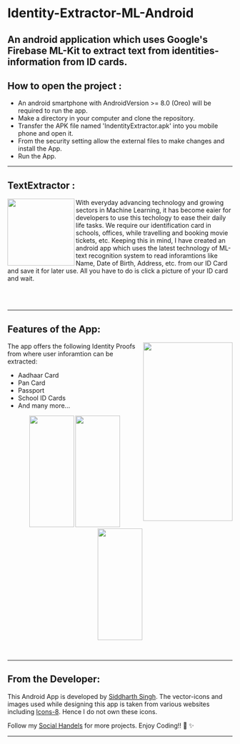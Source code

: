 # Identity-Extractor-ML-Android
An android application which uses Google's Firebase ML-Kit to extract text from identities-information from ID cards.
---

## How to open the project :

- An android smartphone with AndroidVersion >= 8.0 (Oreo) will be required to run the app.
- Make a directory in your computer and clone the repository.
- Transfer the APK file named 'IndentityExtractor.apk' into you mobile phone and open it.
- From the security setting allow the external files to make changes and install the App.
- Run the App.
---

## TextExtractor :

<img align="left" width="150" height="150" src="https://user-images.githubusercontent.com/72121163/130341664-2c2e8e78-5152-4b80-9ada-4415c5ebceed.png">
<p>With everyday advancing technology and growing sectors in Machine Learning, it has become eaier for developers to use this techology to ease their daily life tasks. We require our identification card in schools, offices, while travelling and booking movie tickets, etc.
Keeping this in mind, I have created an android app which uses the latest technology of ML-text recognition system to read inforamtions like Name, Date of Birth, Address, etc. from our ID Card and save it for later use. All you have to do is click a picture of your ID card and wait.</p>


<br></br>

---



## Features of the App:

<img align="right" width="200" height="400" src="https://user-images.githubusercontent.com/72121163/130345018-6398b407-261e-4c00-818c-7841a6a10b56.png">
The app offers the following Identity Proofs from where user inforamtion can be extracted:

  - Aadhaar Card
  - Pan Card
  - Passport
  - School ID Cards
  - And many more...

<p align="center">
  <img width="100" height="250" src="https://user-images.githubusercontent.com/72121163/130345419-54755a7f-b169-4ce1-b134-049c25c3ff7f.png">
  <img width="100" height="250" src="https://user-images.githubusercontent.com/72121163/130345463-271f3fa8-a237-40e2-85aa-09e182b163ae.png">
  <img width="100" height="250" src="https://user-images.githubusercontent.com/72121163/130345470-41a45a40-fc09-4760-bb74-724b9d5d5df3.png">
</p>
<br/>

---


## From the Developer:

This Android App is developed by <a href="https://github.com/SiddyDevelops">Siddharth Singh<a/>. The vector-icons and images used while designing this app is taken from various websites including <a href="https://icons8.com/">Icons-8<a/>. Hence I do not own these icons.
  
Follow my <a href="https://github.com/SiddyDevelops#connect-with-me">Social Handels<a/> for more projects.
Enjoy Coding!! 🚀 ✨
  
---



